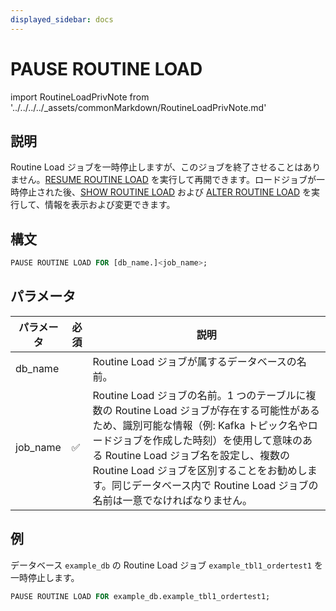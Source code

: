 ```yaml
---
displayed_sidebar: docs
---
```


# PAUSE ROUTINE LOAD

import RoutineLoadPrivNote from '../../../../_assets/commonMarkdown/RoutineLoadPrivNote.md'

## 説明

Routine Load ジョブを一時停止しますが、このジョブを終了させることはありません。[RESUME ROUTINE LOAD](RESUME_ROUTINE_LOAD.md) を実行して再開できます。ロードジョブが一時停止された後、[SHOW ROUTINE LOAD](SHOW_ROUTINE_LOAD.md) および [ALTER ROUTINE LOAD](./ALTER_ROUTINE_LOAD.md) を実行して、情報を表示および変更できます。

<RoutineLoadPrivNote />

## 構文

```SQL
PAUSE ROUTINE LOAD FOR [db_name.]<job_name>;
```

## パラメータ

| パラメータ | 必須 | 説明 |
| --------- | ---- | ------------------------------------------------------------ |
| db_name   |      | Routine Load ジョブが属するデータベースの名前。 |
| job_name  | ✅   | Routine Load ジョブの名前。1 つのテーブルに複数の Routine Load ジョブが存在する可能性があるため、識別可能な情報（例: Kafka トピック名やロードジョブを作成した時刻）を使用して意味のある Routine Load ジョブ名を設定し、複数の Routine Load ジョブを区別することをお勧めします。同じデータベース内で Routine Load ジョブの名前は一意でなければなりません。 |

## 例

データベース `example_db` の Routine Load ジョブ `example_tbl1_ordertest1` を一時停止します。

```sql
PAUSE ROUTINE LOAD FOR example_db.example_tbl1_ordertest1;
```